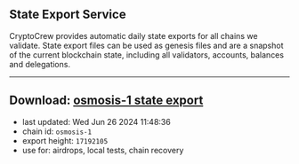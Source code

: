## State Export Service
CryptoCrew provides automatic daily state exports for all chains we validate. State export files can be used as genesis files and are a snapshot of the current blockchain state, including all validators, accounts, balances and delegations.

---
**Download: [osmosis-1 state export](https://dl-eu2.ccvalidators.com/SERVICE/osmosis/osmosis-1_export_17192105.json)**
---

- last updated: Wed Jun 26 2024 11:48:36
- chain id: `osmosis-1`
- export height: `17192105`
- use for: airdrops, local tests, chain recovery
